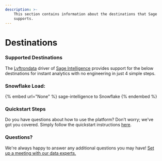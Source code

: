 ```yaml
---
description: >-
    This section contains information about the destinations that Sage Intelligence
    supports.
---
```


# Destinations

### Supported Destinations

The [Lyftrondata](https://www.lyftrondata.com/) driver of [Sage Intelligence](None) provides support for the below destinations for instant analytics with no engineering in just 4 simple steps.

### Snowflake Load:

{% embed url="None" %}
sage-intelligence to Snowflake
{% endembed %}

### Quickstart Steps

Do you have questions about how to use the platform? Don't worry; we've got you covered. Simply follow the quickstart instructions [here](README.md).

### Questions? <a href="#questions" id="questions"></a>

We're always happy to answer any additional questions you may have! [Set up a meeting with our data experts.](https://www.lyftrondata.com/book-a-meeting/)
